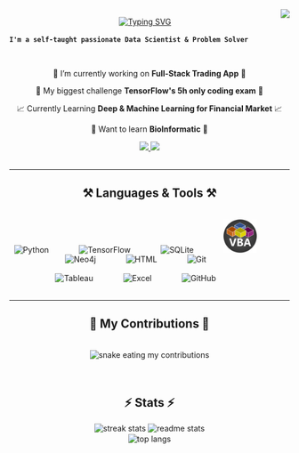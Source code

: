 <img align="right" src="https://visitor-badge.laobi.icu/badge?page_id=trystan-geoffre.trystan-geoffre" />


<p align="center">
  <a href="https://git.io/typing-svg"><img src="http://readme-typing-svg.herokuapp.com?font=Fira+Code&duration=4000&pause=000&color=BBF0FF&center=true&random=false&width=500&height=51&lines=Welcome+to+my+GitHub%F0%9F%91%8B+;I'm+Trystan!;" alt="Typing SVG"/></a>
</p>


**`I'm a self-taught passionate Data Scientist & Problem Solver`**

<br/>

<div align="center">
 
 🚀 I’m currently working on **Full-Stack Trading App** 🚀
 
 🌋 My biggest challenge **TensorFlow's 5h only coding exam** 🌋

 📈 Currently Learning **Deep & Machine Learning for Financial Market** 📈

 🧬 Want to learn **BioInformatic** 🧬

 </div>
<div align="center"> 
  <a href="mailto:trystan.geoffre@gmail.com">
    <img src="https://img.shields.io/badge/Gmail-333333?style=for-the-badge&logo=gmail&logoColor=white" />
  </a>
  <a href="https://www.linkedin.com/in/trystan-geoffre-03/">
    <img src="https://img.shields.io/badge/LinkedIn-0077B5?style=for-the-badge&logo=linkedin&logoColor=white" />
  </a>
</div>

<br/>

---

<h2 align="center">⚒️ Languages & Tools ⚒️</h2>

<br />

<div align="center">
  <img alt="Python" width="60px" style="padding-right:50px;" src="https://cdn.jsdelivr.net/gh/devicons/devicon/icons/python/python-original-wordmark.svg"/>
  <img alt="TensorFlow" width="60px" style="padding-right:50px;" src="https://cdn.jsdelivr.net/gh/devicons/devicon/icons/tensorflow/tensorflow-original.svg" />
  <img alt="SQLite" width="60px" style="padding-right:50px;" src="https://cdn.jsdelivr.net/gh/devicons/devicon/icons/sqlite/sqlite-original-wordmark.svg" />
  <img alt="VBA" width="60px" style="padding-right:50px;" src="https://raw.githubusercontent.com/github/explore/71e4a0fc524fd1d7a0d9a940aa6b91f31458a87b/topics/vba/vba.png" />
  <img alt="Neo4j" width="60px" style="padding-right:50px;" src="https://cdn.jsdelivr.net/gh/devicons/devicon/icons/neo4j/neo4j-original-wordmark.svg" />
  <img alt="HTML" width="60px" style="padding-right:50px;" src="https://cdn.jsdelivr.net/gh/devicons/devicon/icons/html5/html5-original-wordmark.svg" />
  <img alt="Git" width="60px" style="padding-right:50px;" src="https://cdn.jsdelivr.net/gh/devicons/devicon/icons/git/git-plain-wordmark.svg" />
</div>

<br />

<div align="center">
  <img alt="Tableau" width="50px" style="padding-right:50px;" src="https://www.selectdistinct.co.uk/wp-content/uploads/2023/03/Tableau-logo-removebg-preview.png" />
  <img alt="Excel" width="50px" style="padding-right:50px;" src="https://upload.wikimedia.org/wikipedia/commons/thumb/3/34/Microsoft_Office_Excel_%282019–present%29.svg/2203px-Microsoft_Office_Excel_%282019–present%29.svg.png" />
  <img alt="GitHub" width="50px" style="padding-right:50px;" src="https://cdn.jsdelivr.net/gh/devicons/devicon/icons/github/github-original-wordmark.svg" />
</div>
<br />

---
<div align="center">
  <h2>🚧 My Contributions 🚧</h2>
  <br>
  <img alt="snake eating my contributions" src="https://raw.githubusercontent.com/trystan-geoffre/trystan-geoffre/output/github-contribution-grid-snake.svg" />
  <br/><br/><br/>
</div>

<h2 align="center">⚡ Stats ⚡</h2>
<div align=center>
  <img width=390 src="https://github-readme-streak-stats-salesp07.vercel.app/?user=trystan-geoffre&count_private=true&theme=react&border_radius=10" alt="streak stats"/>
  <img width=390 src="https://github-readme-stats-salesp07.vercel.app/api?username=trystan-geoffre&count_private=true&show_icons=true&theme=react&rank_icon=github&border_radius=10" alt="readme stats" />
  <br/>
  <img width=325 align="center" src="https://github-readme-stats-salesp07.vercel.app/api/top-langs/?username=trystan-geoffre&hide=HTML&langs_count=8&layout=compact&theme=react&border_radius=10&size_weight=0.5&count_weight=0.5&exclude_repo=github-readme-stats" alt="top langs" />
</div>

<br/><br/>

<br/><br/>


